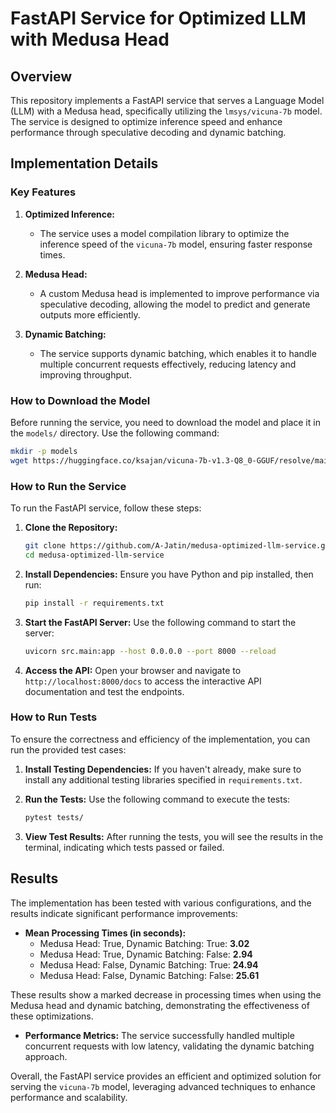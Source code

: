 # FastAPI Service for Optimized LLM with Medusa Head

## Overview

This repository implements a FastAPI service that serves a Language Model (LLM) with a Medusa head, specifically utilizing the `lmsys/vicuna-7b` model. The service is designed to optimize inference speed and enhance performance through speculative decoding and dynamic batching.

## Implementation Details

### Key Features

1. **Optimized Inference:**
   - The service uses a model compilation library to optimize the inference speed of the `vicuna-7b` model, ensuring faster response times.

2. **Medusa Head:**
   - A custom Medusa head is implemented to improve performance via speculative decoding, allowing the model to predict and generate outputs more efficiently.

3. **Dynamic Batching:**
   - The service supports dynamic batching, which enables it to handle multiple concurrent requests effectively, reducing latency and improving throughput.

### How to Download the Model

Before running the service, you need to download the model and place it in the `models/` directory. Use the following command:

```bash
mkdir -p models
wget https://huggingface.co/ksajan/vicuna-7b-v1.3-Q8_0-GGUF/resolve/main/vicuna-7b-v1.3-q8_0.gguf -P models/
```

### How to Run the Service

To run the FastAPI service, follow these steps:

1. **Clone the Repository:**
   ```bash
   git clone https://github.com/A-Jatin/medusa-optimized-llm-service.git
   cd medusa-optimized-llm-service
   ```

2. **Install Dependencies:**
   Ensure you have Python and pip installed, then run:
   ```bash
   pip install -r requirements.txt
   ```

3. **Start the FastAPI Server:**
   Use the following command to start the server:
   ```bash
   uvicorn src.main:app --host 0.0.0.0 --port 8000 --reload
   ```

4. **Access the API:**
   Open your browser and navigate to `http://localhost:8000/docs` to access the interactive API documentation and test the endpoints.

### How to Run Tests

To ensure the correctness and efficiency of the implementation, you can run the provided test cases:

1. **Install Testing Dependencies:**
   If you haven't already, make sure to install any additional testing libraries specified in `requirements.txt`.

2. **Run the Tests:**
   Use the following command to execute the tests:
   ```bash
   pytest tests/
   ```

3. **View Test Results:**
   After running the tests, you will see the results in the terminal, indicating which tests passed or failed.

## Results

The implementation has been tested with various configurations, and the results indicate significant performance improvements:

- **Mean Processing Times (in seconds):**
  - Medusa Head: True, Dynamic Batching: True: **3.02**
  - Medusa Head: True, Dynamic Batching: False: **2.94**
  - Medusa Head: False, Dynamic Batching: True: **24.94**
  - Medusa Head: False, Dynamic Batching: False: **25.61**

These results show a marked decrease in processing times when using the Medusa head and dynamic batching, demonstrating the effectiveness of these optimizations.

- **Performance Metrics:** The service successfully handled multiple concurrent requests with low latency, validating the dynamic batching approach.

Overall, the FastAPI service provides an efficient and optimized solution for serving the `vicuna-7b` model, leveraging advanced techniques to enhance performance and scalability.